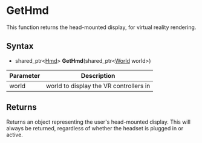 # GetHmd

This function returns the head-mounted display, for virtual reality rendering.

## Syntax

- shared_ptr<[Hmd](Hmd.md)\> **GetHmd**(shared_ptr<[World](World.md) world\>)

| Parameter | Description |
|---|---|
| world | world to display the VR controllers in |

## Returns

Returns an object representing the user's head-mounted display. This will always be returned, regardless of whether the headset is plugged in or active.

